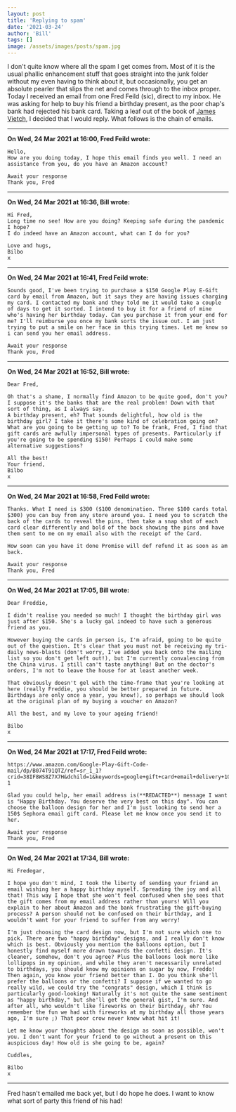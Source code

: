 ```yaml
---
layout: post
title: 'Replying to spam'
date: '2021-03-24'
author: 'Bill'
tags: []
image: /assets/images/posts/spam.jpg
---
```


I don't quite know where all the spam I get comes from. Most of it is the usual phallic enhancement stuff that goes straight into the junk folder without my even having to think about it, but occasionally, you get an absolute pearler that slips the net and comes through to the inbox proper. Today I received an email from one Fred Feild (sic), direct to my inbox. He was asking for help to buy his friend a birthday present, as the poor chap's bank had rejected his bank card. Taking a leaf out of the book of [James Vietch](https://www.youtube.com/watch?v=LiLS7U7YIdc), I decided that I would reply. What follows is the chain of emails.   

---
**On Wed, 24 Mar 2021 at 16:00, Fred Feild wrote:**

    Hello,
    How are you doing today, I hope this email finds you well. I need an assistance from you, do you have an Amazon account?

    Await your response  
    Thank you, Fred

---

**On Wed, 24 Mar 2021 at 16:36, Bill wrote:**

    Hi Fred,
    Long time no see! How are you doing? Keeping safe during the pandemic I hope?
    I do indeed have an Amazon account, what can I do for you?

    Love and hugs,
    Bilbo
    x

---

**On Wed, 24 Mar 2021 at 16:41, Fred Feild wrote:**

    Sounds good, I've been trying to purchase a $150 Google Play E-Gift card by email from Amazon, but it says they are having issues charging my card. I contacted my bank and they told me it would take a couple of days to get it sorted. I intend to buy it for a friend of mine who's having her birthday today. Can you purchase it from your end for me? I'll reimburse you once my bank sorts the issue out. I am just trying to put a smile on her face in this trying times. Let me know so i can send you her email address.

    Await your response
    Thank you, Fred

---

**On Wed, 24 Mar 2021 at 16:52, Bill wrote:**

    Dear Fred,

    Oh that's a shame, I normally find Amazon to be quite good, don't you? I suppose it's the banks that are the real problem! Down with that sort of thing, as I always say.
    A birthday present, eh? That sounds delightful, how old is the birthday girl? I take it there's some kind of celebration going on? What are you going to be getting up to? To be frank, Fred, I find that gift cards are awfully impersonal types of presents. Particularly if you're going to be spending $150! Perhaps I could make some alternative suggestions?

    All the best!
    Your friend,
    Bilbo
    x

---

**On Wed, 24 Mar 2021 at 16:58, Fred Feild wrote:**

    Thanks. What I need is $300 ($100 denomination. Three $100 cards total $300) you can buy from any store around you. I need you to scratch the back of the cards to reveal the pins, then take a snap shot of each card clear differently and bold of the back showing the pins and have them sent to me on my email also with the receipt of the Card.

    How soon can you have it done Promise will def refund it as soon as am back.

    Await your response
    Thank you, Fred

---

**On Wed, 24 Mar 2021 at 17:05, Bill wrote:**


    Dear Freddie,

    I didn't realise you needed so much! I thought the birthday girl was just after $150. She's a lucky gal indeed to have such a generous friend as you.

    However buying the cards in person is, I'm afraid, going to be quite out of the question. It's clear that you must not be receiving my tri-daily news-blasts (don't worry, I've added you back onto the mailing list so you don't get left out!), but I'm currently convalescing from the China virus. I still can't taste anything! But on the doctor's orders, I'm not to leave the house for at least another week.

    That obviously doesn't gel with the time-frame that you're looking at here (really Freddie, you should be better prepared in future. Birthdays are only once a year, you know!), so perhaps we should look at the original plan of my buying a voucher on Amazon?

    All the best, and my love to your ageing friend!

    Bilbo
    x

---

**On Wed, 24 Mar 2021 at 17:17, Fred Feild wrote:**

    https://www.amazon.com/Google-Play-Gift-Code-mail/dp/B074T91QTZ/ref=sr_1_1?crid=38IF8WS8Z7X7H&dchild=1&keywords=google+gift+card+email+delivery+100&qid=1616606237&sprefix=google+gift+card+email+delivery%2Caps%2C386&sr=8-1

    Glad you could help, her email address is(**REDACTED**) message I want is "Happy Birthday. You deserve the very best on this day". You can choose the balloon design for her and I'm just looking to send her a 150$ Sephora email gift card. Please let me know once you send it to her.

    Await your response
    Thank you, Fred


---
**On Wed, 24 Mar 2021 at 17:34, Bill wrote:**

    Hi Fredegar,

    I hope you don't mind, I took the liberty of sending your friend an email wishing her a happy birthday myself. Spreading the joy and all that! This way I hope that she won't feel confused when she sees that the gift comes from my email address rather than yours! Will you explain to her about Amazon and the bank frustrating the gift-buying process? A person should not be confused on their birthday, and I wouldn't want for your friend to suffer from any worry!

    I'm just choosing the card design now, but I'm not sure which one to pick. There are two "happy birthday" designs, and I really don't know which is best. Obviously you mention the balloons option, but I honestly find myself more drawn towards the confetti design. It's cleaner, somehow, don't you agree? Plus the balloons look more like lollipops in my opinion, and while they aren't necessarily unrelated to birthdays, you should know my opinions on sugar by now, Freddo! Then again, you know your friend better than I. Do you think she'll prefer the balloons or the confetti? I suppose if we wanted to go really wild, we could try the "congrats" design, which I think is particularly good-looking! Naturally it's not quite the same sentiment as "happy birthday," but she'll get the general gist, I'm sure. And after all, who wouldn't like fireworks on their birthday, eh? You remember the fun we had with fireworks at my birthday all those years ago, I'm sure ;) That poor crow never knew what hit it!

    Let me know your thoughts about the design as soon as possible, won't you. I don't want for your friend to go without a present on this auspicious day! How old is she going to be, again?

    Cuddles,

    Bilbo
    x

---

Fred hasn't emailed me back yet, but I do hope he does. I want to know what sort of party this friend of his had!
